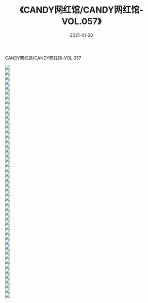﻿---
layout: post
title:  《CANDY网红馆/CANDY网红馆-VOL.057》
date:   2021-01-20
img: http://img.660000.xyz/Sharelink/网络美图/2021/CANDY网红馆/CANDY网红馆-VOL.057/000.jpg
categories: [美女, 清纯, 唯美]
---

CANDY网红馆/CANDY网红馆-VOL.057

 ![](http://img.660000.xyz/Sharelink/网络美图/2021/CANDY网红馆/CANDY网红馆-VOL.057/001.jpg) <br>![](http://img.660000.xyz/Sharelink/网络美图/2021/CANDY网红馆/CANDY网红馆-VOL.057/002.jpg) <br>![](http://img.660000.xyz/Sharelink/网络美图/2021/CANDY网红馆/CANDY网红馆-VOL.057/003.jpg) <br>![](http://img.660000.xyz/Sharelink/网络美图/2021/CANDY网红馆/CANDY网红馆-VOL.057/004.jpg) <br>![](http://img.660000.xyz/Sharelink/网络美图/2021/CANDY网红馆/CANDY网红馆-VOL.057/005.jpg) <br>![](http://img.660000.xyz/Sharelink/网络美图/2021/CANDY网红馆/CANDY网红馆-VOL.057/006.jpg) <br>![](http://img.660000.xyz/Sharelink/网络美图/2021/CANDY网红馆/CANDY网红馆-VOL.057/007.jpg) <br>![](http://img.660000.xyz/Sharelink/网络美图/2021/CANDY网红馆/CANDY网红馆-VOL.057/008.jpg) <br>![](http://img.660000.xyz/Sharelink/网络美图/2021/CANDY网红馆/CANDY网红馆-VOL.057/009.jpg) <br>![](http://img.660000.xyz/Sharelink/网络美图/2021/CANDY网红馆/CANDY网红馆-VOL.057/010.jpg) <br>![](http://img.660000.xyz/Sharelink/网络美图/2021/CANDY网红馆/CANDY网红馆-VOL.057/011.jpg) <br>![](http://img.660000.xyz/Sharelink/网络美图/2021/CANDY网红馆/CANDY网红馆-VOL.057/012.jpg) <br>![](http://img.660000.xyz/Sharelink/网络美图/2021/CANDY网红馆/CANDY网红馆-VOL.057/013.jpg) <br>![](http://img.660000.xyz/Sharelink/网络美图/2021/CANDY网红馆/CANDY网红馆-VOL.057/014.jpg) <br>![](http://img.660000.xyz/Sharelink/网络美图/2021/CANDY网红馆/CANDY网红馆-VOL.057/015.jpg) <br>![](http://img.660000.xyz/Sharelink/网络美图/2021/CANDY网红馆/CANDY网红馆-VOL.057/016.jpg) <br>![](http://img.660000.xyz/Sharelink/网络美图/2021/CANDY网红馆/CANDY网红馆-VOL.057/017.jpg) <br>![](http://img.660000.xyz/Sharelink/网络美图/2021/CANDY网红馆/CANDY网红馆-VOL.057/018.jpg) <br>![](http://img.660000.xyz/Sharelink/网络美图/2021/CANDY网红馆/CANDY网红馆-VOL.057/019.jpg) <br>![](http://img.660000.xyz/Sharelink/网络美图/2021/CANDY网红馆/CANDY网红馆-VOL.057/020.jpg) <br>![](http://img.660000.xyz/Sharelink/网络美图/2021/CANDY网红馆/CANDY网红馆-VOL.057/021.jpg) <br>![](http://img.660000.xyz/Sharelink/网络美图/2021/CANDY网红馆/CANDY网红馆-VOL.057/022.jpg) <br>![](http://img.660000.xyz/Sharelink/网络美图/2021/CANDY网红馆/CANDY网红馆-VOL.057/023.jpg) <br>![](http://img.660000.xyz/Sharelink/网络美图/2021/CANDY网红馆/CANDY网红馆-VOL.057/024.jpg) <br>![](http://img.660000.xyz/Sharelink/网络美图/2021/CANDY网红馆/CANDY网红馆-VOL.057/025.jpg) <br>![](http://img.660000.xyz/Sharelink/网络美图/2021/CANDY网红馆/CANDY网红馆-VOL.057/026.jpg) <br>![](http://img.660000.xyz/Sharelink/网络美图/2021/CANDY网红馆/CANDY网红馆-VOL.057/027.jpg) <br>![](http://img.660000.xyz/Sharelink/网络美图/2021/CANDY网红馆/CANDY网红馆-VOL.057/028.jpg) <br>![](http://img.660000.xyz/Sharelink/网络美图/2021/CANDY网红馆/CANDY网红馆-VOL.057/029.jpg) <br>![](http://img.660000.xyz/Sharelink/网络美图/2021/CANDY网红馆/CANDY网红馆-VOL.057/030.jpg) <br>![](http://img.660000.xyz/Sharelink/网络美图/2021/CANDY网红馆/CANDY网红馆-VOL.057/031.jpg) <br>![](http://img.660000.xyz/Sharelink/网络美图/2021/CANDY网红馆/CANDY网红馆-VOL.057/032.jpg) <br>![](http://img.660000.xyz/Sharelink/网络美图/2021/CANDY网红馆/CANDY网红馆-VOL.057/033.jpg) <br>![](http://img.660000.xyz/Sharelink/网络美图/2021/CANDY网红馆/CANDY网红馆-VOL.057/034.jpg) <br>![](http://img.660000.xyz/Sharelink/网络美图/2021/CANDY网红馆/CANDY网红馆-VOL.057/035.jpg) <br>![](http://img.660000.xyz/Sharelink/网络美图/2021/CANDY网红馆/CANDY网红馆-VOL.057/036.jpg) <br>![](http://img.660000.xyz/Sharelink/网络美图/2021/CANDY网红馆/CANDY网红馆-VOL.057/037.jpg) <br>![](http://img.660000.xyz/Sharelink/网络美图/2021/CANDY网红馆/CANDY网红馆-VOL.057/038.jpg) <br>![](http://img.660000.xyz/Sharelink/网络美图/2021/CANDY网红馆/CANDY网红馆-VOL.057/039.jpg) <br>![](http://img.660000.xyz/Sharelink/网络美图/2021/CANDY网红馆/CANDY网红馆-VOL.057/040.jpg) <br>![](http://img.660000.xyz/Sharelink/网络美图/2021/CANDY网红馆/CANDY网红馆-VOL.057/041.jpg) <br>![](http://img.660000.xyz/Sharelink/网络美图/2021/CANDY网红馆/CANDY网红馆-VOL.057/042.jpg) <br>![](http://img.660000.xyz/Sharelink/网络美图/2021/CANDY网红馆/CANDY网红馆-VOL.057/043.jpg) <br>![](http://img.660000.xyz/Sharelink/网络美图/2021/CANDY网红馆/CANDY网红馆-VOL.057/044.jpg) <br>![](http://img.660000.xyz/Sharelink/网络美图/2021/CANDY网红馆/CANDY网红馆-VOL.057/045.jpg) <br>![](http://img.660000.xyz/Sharelink/网络美图/2021/CANDY网红馆/CANDY网红馆-VOL.057/046.jpg) <br>![](http://img.660000.xyz/Sharelink/网络美图/2021/CANDY网红馆/CANDY网红馆-VOL.057/047.jpg) <br>![](http://img.660000.xyz/Sharelink/网络美图/2021/CANDY网红馆/CANDY网红馆-VOL.057/048.jpg) <br>